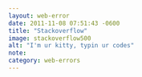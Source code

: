 ```yaml
---
layout: web-error
date: 2011-11-08 07:51:43 -0600
title: "Stackoverflow"
image: stackoverflow500
alt: "I'm ur kitty, typin ur codes"
note: 
category: web-errors
---
```

